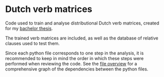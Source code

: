 # Dutch verb matrices
Code used to train and analyse distributional Dutch verb matrices, created for my [bachelor thesis](https://dspace.library.uu.nl/handle/1874/375639).

The trained verb matrices are included, as well as the database of relative clauses used to test them.

Since each python file corresponds to one step in the analysis, it is recommended to keep in mind the order in which these steps were performed when reviewing the code. See the [file overview](./file-overview) for a comprehensive graph of the dependencies between the python files. 
